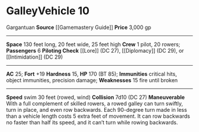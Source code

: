﻿---
ac: '25'
burrow_speed: null
climb_speed: null
fly_speed: null
fortitude: '+19'
hardness: '15'
hp: '170'
id: '6'
item_category: Vehicles
land_speed: null
level: '10'
max_speed: '30'
name: Galley
price: 3,000 gp
rarity: Common
reflex: null
resistance: null
school: null
size: Gargantuan
source: '[[DATABASE/source/Gamemastery Guide|Gamemastery Guide]]'
swim_speed: '30'
trait: null
type: Vehicle

---
# Galley<span class="item-type">Vehicle 10</span>

<span class="trait-size item-trait">Gargantuan</span>
**Source** [[Gamemastery Guide]]
**Price** 3,000 gp

---
**Space** 130 feet long, 20 feet wide, 25 feet high
**Crew** 1 pilot, 20 rowers; **Passengers** 6
**Piloting Check** [[Lore]] (DC 27), [[Diplomacy]] (DC 29), or [[Intimidation]] (DC 29)

---
**AC** 25; **Fort** +19
**Hardness** 15, **HP** 170 (BT 85); **Immunities** critical hits, object immunities, precision damage; **Weaknesses** 15 fire until broken

---
**Speed** swim 30 feet (rowed, wind)
**Collision** 7d10 (DC 27)
**Maneuverable** With a full complement of skilled rowers, a rowed galley can turn swiftly, turn in place, and even row backwards. Each 90-degree turn made in less than a vehicle length costs 5 extra feet of movement. It can row backwards no faster than half its speed, and it can’t turn while rowing backwards.